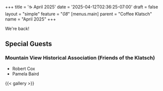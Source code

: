 +++
title = '☕ April 2025'
date = '2025-04-12T02:36:25-07:00'
draft = false
layout = "simple"
feature = "*08*"
[menus.main]
    parent = "Coffee Klatsch"
    name = "April 2025"
+++

We're back!

## Special Guests

### Mountain View Historical Association  (Friends of the Klatsch)

- Robert Cox
- Pamela Baird

{{< gallery >}}
